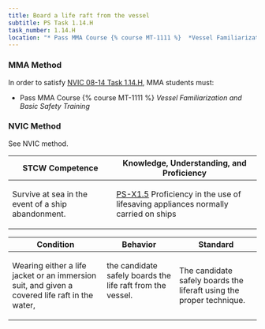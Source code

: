 ```yaml
---
title: Board a life raft from the vessel
subtitle: PS Task 1.14.H 
task_number: 1.14.H
location: "* Pass MMA Course {% course MT-1111 %}  *Vessel Familiarization and Basic Safety Training*" 
---
```



### MMA Method

In order to satisfy  [NVIC 08-14  Task  1.14.H]({{site.baseurl}}/assets/images/nvic-08-14.pdf), MMA students must:

* Pass MMA Course {% course MT-1111 %}  *Vessel Familiarization and Basic Safety Training*


### NVIC Method

<a onclick="togglevisibility('nvic_methods')" >See NVIC method.</a>

<div id='nvic_methods' class='hide'>

<table>
<thead>
<tr>
<th class='forty'> STCW Competence </th>
<th class='sixty'> Knowledge, Understanding, and Proficiency </th>
</tr>
</thead>




<tbody>
<tr><td markdown='1'>

Survive at sea in the event of a ship abandonment.

</td><td markdown='1'>

[PS-X1.5](../../tables/611.html#PS-X1.5) Proficiency in the use of lifesaving appliances normally carried on ships

</td></tr>


</tbody>
</table>


<table>
<thead>
<tr><th class='twenty'>  Condition </th><th class='twenty'> Behavior </th><th  class='sixty'>Standard </th></tr>
</thead>
<tbody >



<tr><td markdown='1'>

Wearing either a life jacket or an immersion suit, and given a covered life raft in the water,

</td><td markdown='1'>

the candidate safely boards the life raft from the vessel.

<br>

<div class="tooltip">
<span class="tooltiptext">
</span>
</div>


</td><td markdown='1'>

The candidate safely boards the liferaft using the proper technique.

</td></tr>
</tbody>
</table>
</div>
